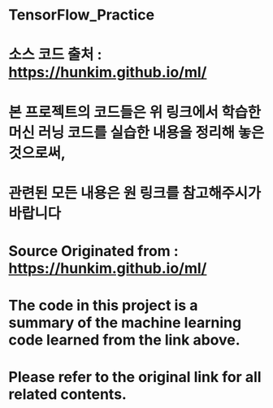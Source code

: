 # TensorFlow_Practice

# 소스 코드 출처 : https://hunkim.github.io/ml/	
# 본 프로젝트의 코드들은 위 링크에서 학습한 머신 러닝 코드를 실습한 내용을 정리해 놓은 것으로써, 
# 관련된 모든 내용은 원 링크를 참고해주시가 바랍니다

# Source Originated from : https://hunkim.github.io/ml/	
# The code in this project is a summary of the machine learning code learned from the link above.
# Please refer to the original link for all related contents.
